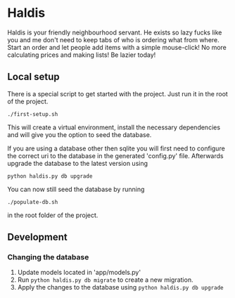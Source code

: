 Haldis
=======

Haldis is your friendly neighbourhood servant. He exists so lazy fucks like you and me don't need to keep tabs of who is ordering what from where.
Start an order and let people add items with a simple mouse-click!
No more calculating prices and making lists!
Be lazier today!

## Local setup

There is a special script to get started with the project. Just run it in the root of the project.

    ./first-setup.sh
    
This will create a virtual environment, install the necessary dependencies and will give you the option to seed the database.

If you are using a database other then sqlite you will first need to configure the correct uri to the database in the generated 'config.py' file.
Afterwards upgrade the database to the latest version using 

    python haldis.py db upgrade
    
You can now still seed the database by running

    ./populate-db.sh
    
in the root folder of the project.
    
## Development

### Changing the database

1. Update models located in 'app/models.py'
2. Run `python haldis.py db migrate` to create a new migration.
3. Apply the changes to the database using `python haldis.py db upgrade`
